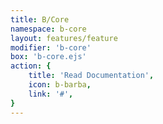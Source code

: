 ```yaml
---
title: B/Core
namespace: b-core
layout: features/feature
modifier: 'b-core'
box: 'b-core.ejs'
action: {
    title: 'Read Documentation',
    icon: b-barba,
    link: '#',
}
---
```

